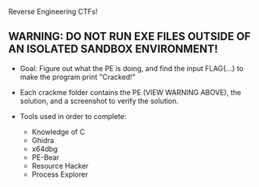 Reverse Engineering CTFs!

## WARNING: DO NOT RUN EXE FILES OUTSIDE OF AN ISOLATED SANDBOX ENVIRONMENT!

- Goal: Figure out what the PE is doing, and find the input FLAG{...} to make the program
    print "Cracked!" 

- Each crackme folder contains the PE (VIEW WARNING ABOVE), the solution, and a screenshot to verify the solution.

- Tools used in order to complete:
    - Knowledge of C
    - Ghidra
    - x64dbg
    - PE-Bear
    - Resource Hacker
    - Process Explorer